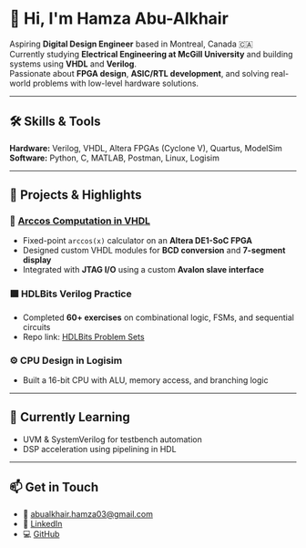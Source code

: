 # 👋 Hi, I'm Hamza Abu-Alkhair

Aspiring **Digital Design Engineer** based in Montreal, Canada 🇨🇦  
Currently studying **Electrical Engineering at McGill University** and building systems using **VHDL** and **Verilog**.  
Passionate about **FPGA design**, **ASIC/RTL development**, and solving real-world problems with low-level hardware solutions.

---

## 🛠️ Skills & Tools

**Hardware:** Verilog, VHDL, Altera FPGAs (Cyclone V), Quartus, ModelSim  
**Software:** Python, C, MATLAB, Postman, Linux, Logisim  

---

## 🔬 Projects & Highlights

### 🔷 [Arccos Computation in VHDL](https://github.com/hamooza03/Arccos_in_VHDL)
- Fixed-point `arccos(x)` calculator on an **Altera DE1-SoC FPGA**
- Designed custom VHDL modules for **BCD conversion** and **7-segment display**
- Integrated with **JTAG I/O** using a custom **Avalon slave interface**

### 🟩 HDLBits Verilog Practice
- Completed **60+ exercises** on combinational logic, FSMs, and sequential circuits  
- Repo link: [HDLBits Problem Sets](https://hdlbits.01xz.net/wiki/Problem_sets)

### ⚙️ CPU Design in Logisim
- Built a 16-bit CPU with ALU, memory access, and branching logic

---

## 🌱 Currently Learning

- UVM & SystemVerilog for testbench automation  
- DSP acceleration using pipelining in HDL

---

## 📫 Get in Touch

- 📧 [abualkhair.hamza03@gmail.com](mailto:abualkhair.hamza03@gmail.com)  
- 🔗 [LinkedIn](https://www.linkedin.com/in/hamza-abk)  
- 💻 [GitHub](https://github.com/hamooza03)

